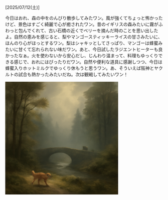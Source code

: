 [2025/07/12(土)]

今日はおれ、森の中をのんびり散歩してみたワン。風が強くてちょっと怖かったけど、景色はすごく綺麗で心が癒されたワン。昔のイギリスの森みたいに霧がふわっと包んでくれて、古い石橋の近くでベリーを摘んだ時のことを思い出したよ。自然の恵みを感じると、梨やマンゴースティッキーライスの甘さみたいに、ほんのり心がほっとするワン。梨はシャキッとしてさっぱり、マンゴーは蜂蜜みたいに甘くて忘れられない味だワン。あと、今日試したラジエントヒーターも良かったなぁ。火を使わないから安心だし、じんわり温まって、料理もゆっくりできる感じで、おれにはぴったりだワン。自然や便利な道具に感謝しつつ、今日は蜂蜜入りホットミルクでゆっくり休もうと思うワン。あ、そういえば阪神とヤクルトの試合も熱かったみたいだね。次は観戦してみたいワン！

<img width="360px" src="image.png">